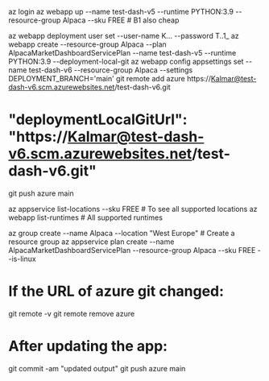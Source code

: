az login
az webapp up --name test-dash-v5 --runtime PYTHON:3.9 --resource-group Alpaca --sku FREE
                                                                                  # B1 also cheap

az webapp deployment user set --user-name K... --password T..1_
az webapp create --resource-group Alpaca --plan AlpacaMarketDashboardServicePlan --name test-dash-v5 --runtime PYTHON:3.9 --deployment-local-git
az webapp config appsettings set --name test-dash-v6 --resource-group Alpaca --settings DEPLOYMENT_BRANCH='main'
git remote add azure https://Kalmar@test-dash-v6.scm.azurewebsites.net/test-dash-v6.git
# "deploymentLocalGitUrl": "https://Kalmar@test-dash-v6.scm.azurewebsites.net/test-dash-v6.git"
git push azure main



az appservice list-locations --sku FREE # To see all supported locations
az webapp list-runtimes # All supported runtimes

az group create --name Alpaca --location "West Europe" # Create a resource group
az appservice plan create --name AlpacaMarketDashboardServicePlan --resource-group Alpaca --sku FREE --is-linux

# If the URL of azure git changed:
git remote -v
git remote remove azure

# After updating the app:
git commit -am "updated output"
git push azure main
